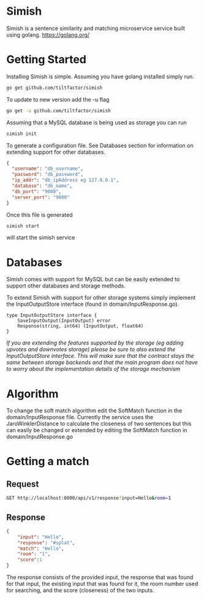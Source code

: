 # Simish

Simish is a sentence similarity and matching microservice service built using golang.
https://golang.org/


# Getting Started

Installing Simish is simple. Assuming you have golang installed simply run.
```bash
go get github.com/tiltfactor/simish
```

To update to new version add the -u flag
```bash
go get -u github.com/tiltfactor/simish
```

Assuming that a MySQL database is being used as storage you can run
```bash
simish init
```
To generate a configuration file. See Databases section for information on extending support for
other databases.

```json
{
  "username": "db_username",
  "password": "db_password",
  "ip_addr": "db_ipAddress eg 127.0.0.1",
  "database": "db_name",
  "db_port": "9000",
  "server_port": "9000"
}
```

Once this file is generated
```bash
simish start
```
will start the simish service

# Databases
Simish comes with support for MySQL but can be easily extended to support other
databases and storage methods.

To extend Simish with support for other storage systems simply implement the InputOutputStore
interface (found in domain/InputResponse.go).
```
type InputOutputStore interface {
	SaveInputOutput(InputOutput) error
	Response(string, int64) (InputOutput, float64)
}
```
*If you are extending the features supported by the storage (eg adding upvotes and downvotes storage) please be sure to also extend the InputOutputStore interface. This will make sure that the contract stays the same between storage backends and that the main program does not have to worry about the implementation details of the storage mechanism* 

# Algorithm
To change the soft match algorithm edit the SoftMatch function in the domain/InputResponse file.
Currently the service uses the JaroWinklerDistance to calculate the closeness of two sentences
but this can easily be changed or extended by editing the SoftMatch function in
domain/InputResponse.go


# Getting a match
## Request
```bash
GET http://localhost:8000/api/v1/response?input=Hello&room=1
```

## Response
```json
{
	"input": "Hello",
	"response": "#splat",
	"match": "Hello",
	"room": "1",
	"score":1
}
```
The response consists of the provided input, the response that was found for that input, the existing
input that was found for it, the room number used for searching, and the score (closeness) of the two
inputs.
